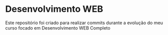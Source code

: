 # Desenvolvimento WEB

Este repositório foi criado para realizar commits durante a evolução do meu curso focado em Desenvolvimento WEB Completo
